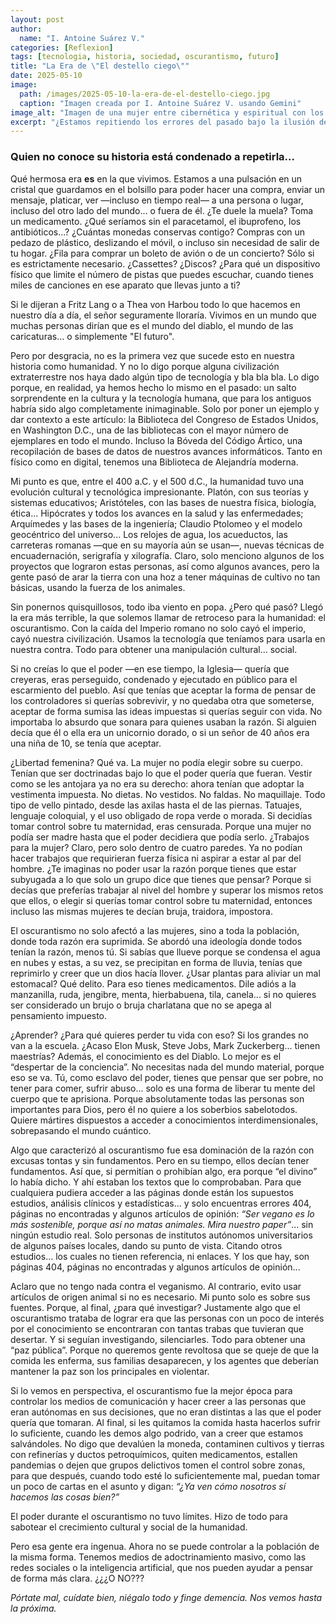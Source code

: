 ```yaml
---
layout: post
author:
  name: "I. Antoine Suárez V."
categories: [Reflexion]
tags: [tecnologia, historia, sociedad, oscurantismo, futuro]
title: "La Era de \"El destello ciego\""
date: 2025-05-10
image:
  path: /images/2025-05-10-la-era-de-el-destello-ciego.jpg
  caption: "Imagen creada por I. Antoine Suárez V. usando Gemini"
image_alt: "Imagen de una mujer entre cibernética y espiritual con los ojos vendados"
excerpt: "¿Estamos repitiendo los errores del pasado bajo la ilusión de vivir en una era libre y avanzada? Una mirada a la historia, el oscurantismo y la manipulación moderna."
---
```


### Quien no conoce su historia está condenado a repetirla...
Qué hermosa era **es** en la que vivimos. Estamos a una pulsación en un cristal que guardamos en el bolsillo para poder hacer una compra, enviar un mensaje, platicar, ver —incluso en tiempo real— a una persona o lugar, incluso del otro lado del mundo... o fuera de él. ¿Te duele la muela? Toma un medicamento. ¿Qué seríamos sin el paracetamol, el ibuprofeno, los antibióticos...? ¿Cuántas monedas conservas contigo? Compras con un pedazo de plástico, deslizando el móvil, o incluso sin necesidad de salir de tu hogar. ¿Fila para comprar un boleto de avión o de un concierto? Sólo si es estrictamente necesario. ¿Cassettes? ¿Discos? ¿Para qué un dispositivo físico que limite el número de pistas que puedes escuchar, cuando tienes miles de canciones en ese aparato que llevas junto a ti?

Si le dijeran a Fritz Lang o a Thea von Harbou todo lo que hacemos en nuestro día a día, el señor seguramente lloraría. Vivimos en un mundo que muchas personas dirían que es el mundo del diablo, el mundo de las caricaturas... o simplemente "El futuro".

Pero por desgracia, no es la primera vez que sucede esto en nuestra historia como humanidad. Y no lo digo porque alguna civilización extraterrestre nos haya dado algún tipo de tecnología y bla bla bla. Lo digo porque, en realidad, ya hemos hecho lo mismo en el pasado: un salto sorprendente en la cultura y la tecnología humana, que para los antiguos habría sido algo completamente inimaginable. Solo por poner un ejemplo y dar contexto a este artículo: la Biblioteca del Congreso de Estados Unidos, en Washington D.C., una de las bibliotecas con el mayor número de ejemplares en todo el mundo. Incluso la Bóveda del Código Ártico, una recopilación de bases de datos de nuestros avances informáticos. Tanto en físico como en digital, tenemos una Biblioteca de Alejandría moderna.

Mi punto es que, entre el 400 a.C. y el 500 d.C., la humanidad tuvo una evolución cultural y tecnológica impresionante. Platón, con sus teorías y sistemas educativos; Aristóteles, con las bases de nuestra física, biología, ética... Hipócrates y todos los avances en la salud y las enfermedades; Arquímedes y las bases de la ingeniería; Claudio Ptolomeo y el modelo geocéntrico del universo... Los relojes de agua, los acueductos, las carreteras romanas —que en su mayoría aún se usan—, nuevas técnicas de encuadernación, serigrafía y xilografía. Claro, solo menciono algunos de los proyectos que lograron estas personas, así como algunos avances, pero la gente pasó de arar la tierra con una hoz a tener máquinas de cultivo no tan básicas, usando la fuerza de los animales.

Sin ponernos quisquillosos, todo iba viento en popa. ¿Pero qué pasó? Llegó la era más terrible, la que solemos llamar de retroceso para la humanidad: el oscurantismo. Con la caída del Imperio romano no solo cayó el imperio, cayó nuestra civilización. Usamos la tecnología que teníamos para usarla en nuestra contra. Todo para obtener una manipulación cultural... social.

Si no creías lo que el poder —en ese tiempo, la Iglesia— quería que creyeras, eras perseguido, condenado y ejecutado en público para el escarmiento del pueblo. Así que tenías que aceptar la forma de pensar de los controladores si querías sobrevivir, y no quedaba otra que someterse, aceptar de forma sumisa las ideas impuestas si querías seguir con vida. No importaba lo absurdo que sonara para quienes usaban la razón. Si alguien decía que él o ella era un unicornio dorado, o si un señor de 40 años era una niña de 10, se tenía que aceptar.

¿Libertad femenina? Qué va. La mujer no podía elegir sobre su cuerpo. Tenían que ser doctrinadas bajo lo que el poder quería que fueran. Vestir como se les antojara ya no era su derecho: ahora tenían que adoptar la vestimenta impuesta. No dietas. No vestidos. No faldas. No maquillaje. Todo tipo de vello pintado, desde las axilas hasta el de las piernas. Tatuajes, lenguaje coloquial, y el uso obligado de ropa verde o morada. Si decidías tomar control sobre tu maternidad, eras censurada. Porque una mujer no podía ser madre hasta que el poder decidiera que podía serlo. ¿Trabajos para la mujer? Claro, pero solo dentro de cuatro paredes. Ya no podían hacer trabajos que requirieran fuerza física ni aspirar a estar al par del hombre. ¿Te imaginas no poder usar la razón porque tienes que estar subyugada a lo que solo un grupo dice que tienes que pensar? Porque si decías que preferías trabajar al nivel del hombre y superar los mismos retos que ellos, o elegir si querías tomar control sobre tu maternidad, entonces incluso las mismas mujeres te decían bruja, traidora, impostora.

El oscurantismo no solo afectó a las mujeres, sino a toda la población, donde toda razón era suprimida. Se abordó una ideología donde todos tenían la razón, menos tú. Si sabías que llueve porque se condensa el agua en nubes y estas, a su vez, se precipitan en forma de lluvia, tenías que reprimirlo y creer que un dios hacía llover. ¿Usar plantas para aliviar un mal estomacal? Qué delito. Para eso tienes medicamentos. Dile adiós a la manzanilla, ruda, jengibre, menta, hierbabuena, tila, canela... si no quieres ser considerado un brujo o bruja charlatana que no se apega al pensamiento impuesto.

¿Aprender? ¿Para qué quieres perder tu vida con eso? Si los grandes no van a la escuela. ¿Acaso Elon Musk, Steve Jobs, Mark Zuckerberg... tienen maestrías? Además, el conocimiento es del Diablo. Lo mejor es el “despertar de la conciencia”. No necesitas nada del mundo material, porque eso se va. Tú, como esclavo del poder, tienes que pensar que ser pobre, no tener para comer, sufrir abuso... solo es una forma de liberar tu mente del cuerpo que te aprisiona. Porque absolutamente todas las personas son importantes para Dios, pero él no quiere a los soberbios sabelotodos. Quiere mártires dispuestos a acceder a conocimientos interdimensionales, sobrepasando el mundo cuántico.

Algo que caracterizó al oscurantismo fue esa dominación de la razón con excusas tontas y sin fundamentos. Pero en su tiempo, ellos decían tener fundamentos. Así que, si permitían o prohibían algo, era porque “el divino” lo había dicho. Y ahí estaban los textos que lo comprobaban. Para que cualquiera pudiera acceder a las páginas donde están los supuestos estudios, análisis clínicos y estadísticas... y solo encuentras errores 404, páginas no encontradas y algunos artículos de opinión: _“Ser vegano es lo más sostenible, porque así no matas animales. Mira nuestro paper”_... sin ningún estudio real. Solo personas de institutos autónomos universitarios de algunos países locales, dando su punto de vista. Citando otros estudios... los cuales no tienen referencia, ni enlaces. Y los que hay, son páginas 404, páginas no encontradas y algunos artículos de opinión...

Aclaro que no tengo nada contra el veganismo. Al contrario, evito usar artículos de origen animal si no es necesario. Mi punto solo es sobre sus fuentes. Porque, al final, ¿para qué investigar? Justamente algo que el oscurantismo trataba de lograr era que las personas con un poco de interés por el conocimiento se encontraran con tantas trabas que tuvieran que desertar. Y si seguían investigando, silenciarles. Todo para obtener una “paz pública”. Porque no queremos gente revoltosa que se queje de que la comida les enferma, sus familias desaparecen, y los agentes que deberían mantener la paz son los principales en violentar.

Si lo vemos en perspectiva, el oscurantismo fue la mejor época para controlar los medios de comunicación y hacer creer a las personas que eran autónomas en sus decisiones, que no eran distintas a las que el poder quería que tomaran. Al final, si les quitamos la comida hasta hacerlos sufrir lo suficiente, cuando les demos algo podrido, van a creer que estamos salvándoles. No digo que devalúen la moneda, contaminen cultivos y tierras con refinerías y ductos petroquímicos, quiten medicamentos, estallen pandemias o dejen que grupos delictivos tomen el control sobre zonas, para que después, cuando todo esté lo suficientemente mal, puedan tomar un poco de cartas en el asunto y digan: _“¿Ya ven cómo nosotros sí hacemos las cosas bien?”_

El poder durante el oscurantismo no tuvo límites. Hizo de todo para sabotear el crecimiento cultural y social de la humanidad.

Pero esa gente era ingenua. Ahora no se puede controlar a la población de la misma forma. Tenemos medios de adoctrinamiento masivo, como las redes sociales o la inteligencia artificial, que nos pueden ayudar a pensar de forma más clara. ¿¿¿O NO???

_Pórtate mal, cuídate bien, niégalo todo y finge demencia. Nos vemos hasta la próxima._
